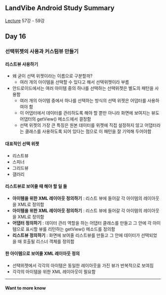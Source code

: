 ## LandVibe Android Study Summary
[Lecture](https://www.inflearn.com/course/do-it-%EC%95%88%EB%93%9C%EB%A1%9C%EC%9D%B4%EB%93%9C-%EC%95%B1-%ED%94%84%EB%A1%9C%EA%B7%B8%EB%9E%98%EB%B0%8D-%EC%95%88%EB%93%9C%EB%A1%9C%EC%9D%B4%EB%93%9C-%EA%B0%95%EC%A2%8C-2/) 57강 - 59강
## Day 16

### 선택위젯의 사용과 커스텀뷰 만들기

#### 리스트뷰 사용하기
* 왜 굳이 선택 위젯이라는 이름으로 구분할까?
  - 여러 개의 아이템을 선택할 수 있다고 해서 선택위젯이라 부름
* 안드로이드에서는 여러 아이템 중의 하나를 선택하는 선택위젯은 별도의 패턴을 사용함
  - 여러 개의 아이템 중에서 하나를 선택하는 방식의 선택 위젯은 어댑터를 사용하여야 함
  - 이 어댑터에서 데이터를 관리하도록 해야 할 뿐만 아니라 화면에 보여지는 뷰도 어댑터의 getView() 메소드에서 결정함
  - 선택 위젯의 가장 큰 특징은 원본 데이터를 위젯에 직접 설정하지 않고 어댑터라는 클래스를 사용하도록 되어 있다는 점으로 이 패턴을 잘 기억해 두어야함

#### 대표적인 선택 위젯
* 리스트뷰
* 스피너
* 그리드뷰
* 갤러리

#### 리스트뷰로 보여줄 때 해야 할 일 들
* **아이템을 위한 XML 레이아웃 정의하기** : 리스트 뷰에 들어갈 각 아이템의 레이아웃을 XML로 정의함
* **아이템을 위한 XML 레이아웃 정의하기** : 리스트 뷰에 들어갈 각 아이템의 레이아웃을 XML로 정의함
* **어댑터 정의하기** : 데이터 관리 역할을 하는 어댑터 클래스를 만들고 그 안에 각 아이템으로 표시할 뷰를 리턴하는 getView() 메소드를 정의함
* **리스트뷰 정의하기** : 화면에 보여줄 리스트뷰를 만들고 그 안에 데이터가 선택되었을 때 호출될 리스너 객체를 정의함

#### 한 아이템으로 보여줄 XML 레이아웃 정의
* 선택위젯에서 각각의 아이템은 동일한 레이아웃을 가진 뷰가 반복적으로 보여짐
* 각각의 아이템을 위한 XML 레이아웃이 필요함

--------
#### Want to more know
